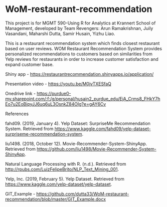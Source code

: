 # WoM-restaurant-recommendation
This project is for MGMT 590-Using R for Analytics at Krannert School of Management, 
developed by Team Revengers: Arun Ramakrishnan, Juily Vasandani, Maharshi Dutta, Samir Husain,  Yizhu Liao. 

This is a restaurant recommendation system which finds closest restaurant based on user reviews.
WOM Restaurant Recommendation System provides personalized recommendations to customers based on similarities 
from Yelp reviews for restaurants in order to increase customer satisfaction and expand customer base.  

Shiny app - https://restaurantrecommendation.shinyapps.io/application/

Presentation video - https://youtu.be/M0jvTXESfaQ

Onedrive link - https://purdue0-my.sharepoint.com/:f:/g/personal/husain2_purdue_edu/EjA_Crms8_FHkY7hEo7u2EoBipyJJ6uq6uL3OsnkZ84OIg?e=gAY6Cv


References

fahd09. (2019, January 4). Yelp Dataset: SurpriseMe Recommendation System. 
Retrieved from https://www.kaggle.com/fahd09/yelp-dataset-surpriseme-recommendation-system.  

liu1498. (2018, October 12). Movie-Recommender-System-ShinyApp. 
Retrieved from https://github.com/liu1498/Movie-Recommender-System-ShinyApp.  

Natural Language Processing with R. (n.d.). 
Retrieved from http://rpubs.com/LuizFelipeBrito/NLP_Text_Mining_001. 

Yelp, Inc. (2019, February 5). Yelp Dataset. 
Retrieved from https://www.kaggle.com/yelp-dataset/yelp-dataset.  

GIT_Example - https://github.com/dutta33/WoM-restaurant-recommendation/blob/master/GIT_Example.docx
